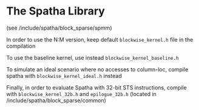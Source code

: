 # The Spatha Library

(see /include/spatha/block_sparse/spmm)

In order to use the N:M version, keep default ```blockwise_kernel.h``` file in the compilation

To use the baseline kernel, use instead ```blockwise_kernel_baseline.h```

To simulate an ideal scenario where no accesses to column-loc, compile spatha with ```blockwise_kernel_ideal.h``` instead

Finally, in order to evaluate Spatha with 32-bit STS instructions, compile with ```blockwise_kernel_32b.h``` and ```epilogue_32b.h``` (located in /include/spatha/block_sparse/common)